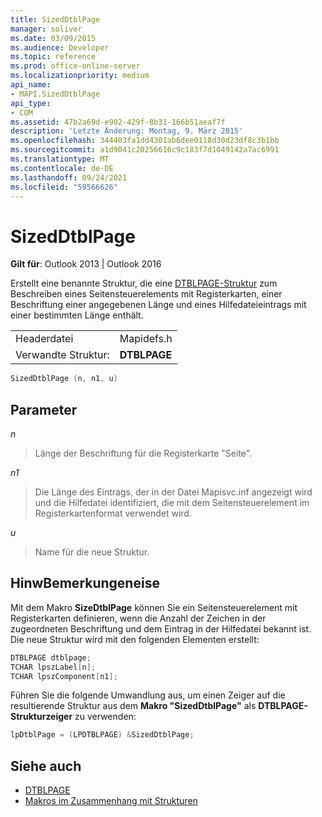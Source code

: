 ```yaml
---
title: SizedDtblPage
manager: soliver
ms.date: 03/09/2015
ms.audience: Developer
ms.topic: reference
ms.prod: office-online-server
ms.localizationpriority: medium
api_name:
- MAPI.SizedDtblPage
api_type:
- COM
ms.assetid: 47b2a69d-e902-429f-8b31-166b51aeaf7f
description: 'Letzte Änderung: Montag, 9. März 2015'
ms.openlocfilehash: 344403fa1dd4301ab6dee0118d30d23df8c3b1bb
ms.sourcegitcommit: a1d9041c20256616c9c183f7d1049142a7ac6991
ms.translationtype: MT
ms.contentlocale: de-DE
ms.lasthandoff: 09/24/2021
ms.locfileid: "59566626"
---
```

# <a name="sizeddtblpage"></a>SizedDtblPage

**Gilt für**: Outlook 2013 | Outlook 2016 
  
Erstellt eine benannte Struktur, die eine [DTBLPAGE-Struktur](dtblpage.md) zum Beschreiben eines Seitensteuerelements mit Registerkarten, einer Beschriftung einer angegebenen Länge und eines Hilfedateieintrags mit einer bestimmten Länge enthält. 
  
|||
|:-----|:-----|
|Headerdatei  <br/> |Mapidefs.h  <br/> |
|Verwandte Struktur:  <br/> |**DTBLPAGE** <br/> |
   
```cpp
SizedDtblPage (n, n1, u)
```

## <a name="parameters"></a>Parameter

_n_
  
> Länge der Beschriftung für die Registerkarte "Seite".
    
_n1_
  
> Die Länge des Eintrags, der in der Datei Mapisvc.inf angezeigt wird und die Hilfedatei identifiziert, die mit dem Seitensteuerelement im Registerkartenformat verwendet wird.
    
_u_
  
> Name für die neue Struktur.
    
## <a name="remarks"></a>HinwBemerkungeneise

Mit dem Makro **SizeDtblPage** können Sie ein Seitensteuerelement mit Registerkarten definieren, wenn die Anzahl der Zeichen in der zugeordneten Beschriftung und dem Eintrag in der Hilfedatei bekannt ist. Die neue Struktur wird mit den folgenden Elementen erstellt: 
  
```cpp
DTBLPAGE dtblpage;
TCHAR lpszLabel[n];
TCHAR lpszComponent[n1];
```

Führen Sie die folgende Umwandlung aus, um einen Zeiger auf die resultierende Struktur aus dem **Makro "SizedDtblPage"** als **DTBLPAGE-Strukturzeiger** zu verwenden: 
  
```cpp
lpDtblPage = (LPDTBLPAGE) &SizedDtblPage;
```

## <a name="see-also"></a>Siehe auch

- [DTBLPAGE](dtblpage.md)
- [Makros im Zusammenhang mit Strukturen](macros-related-to-structures.md)

